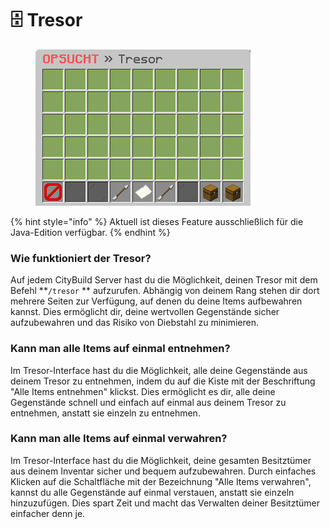 # 🗄 Tresor

<figure><img src="../.gitbook/assets/tresor-intro.png" alt=""><figcaption></figcaption></figure>

{% hint style="info" %}
Aktuell ist dieses Feature ausschließlich für die Java-Edition verfügbar.
{% endhint %}

### Wie funktioniert der Tresor?

Auf jedem CityBuild Server hast du die Möglichkeit, deinen Tresor mit dem Befehl **`/tresor` ** aufzurufen. Abhängig von deinem Rang stehen dir dort mehrere Seiten zur Verfügung, auf denen du deine Items aufbewahren kannst. Dies ermöglicht dir, deine wertvollen Gegenstände sicher aufzubewahren und das Risiko von Diebstahl zu minimieren.

### Kann man alle Items auf einmal entnehmen?

Im Tresor-Interface hast du die Möglichkeit, alle deine Gegenstände aus deinem Tresor zu entnehmen, indem du auf die Kiste mit der Beschriftung "Alle Items entnehmen" klickst. Dies ermöglicht es dir, alle deine Gegenstände schnell und einfach auf einmal aus deinem Tresor zu entnehmen, anstatt sie einzeln zu entnehmen.

### Kann man alle Items auf einmal verwahren?

Im Tresor-Interface hast du die Möglichkeit, deine gesamten Besitztümer aus deinem Inventar sicher und bequem aufzubewahren. Durch einfaches Klicken auf die Schaltfläche mit der Bezeichnung "Alle Items verwahren", kannst du alle Gegenstände auf einmal verstauen, anstatt sie einzeln hinzuzufügen. Dies spart Zeit und macht das Verwalten deiner Besitztümer einfacher denn je.
